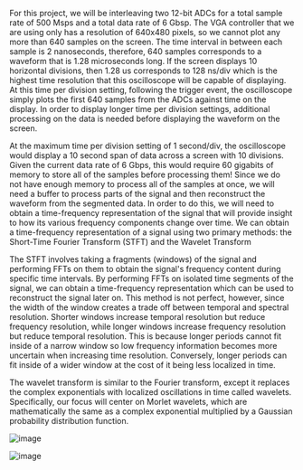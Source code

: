   For this project, we will be interleaving two 12-bit ADCs for a total sample rate of 500 Msps and a total data rate of 6 Gbsp. The VGA controller that we are using only has a resolution of 640x480 pixels, so we 
cannot plot any more than 640 samples on the screen. The time interval in between each sample is 2 nanoseconds, therefore, 640 samples corresponds to a waveform that is 1.28 microseconds long. If the screen 
displays 10 horizontal divisions, then 1.28 us corresponds to 128 ns/div which is the highest time resolution that this oscilloscope will be capable of displaying. At this time per division setting, following the trigger event, the oscilloscope simply 
plots the first 640 samples from the ADCs against time on the display. In order to display longer time per division settings, additional processing on the data is needed before 
displaying the waveform on the screen. 

At the maximum time per division setting of 1 second/div, the oscilloscope would display a 10 second span of data across a screen with 10 divisions. Given the current data rate of 6 Gbps, this would require 60 
gigabits of memory to store all of the samples before processing them! Since we do not have enough memory to process all of the samples at once, we will need a buffer to process parts of the signal and then reconstruct the waveform from the segmented data. In order to do this, we will need to obtain a time-frequency representation of the signal that will provide insight to how its various frequency components change over time. We can obtain a time-frequency representation of a signal using two primary methods: the Short-Time Fourier Transform (STFT) and the Wavelet Transform

The STFT involves taking a fragments (windows) of the signal and performing FFTs on them to obtain the signal's frequency content during specific time intervals. By performing FFTs on isolated time segments of the signal, we can obtain a time-frequency representation which can be used to reconstruct the signal later on. This method is not perfect, however, since the width of the window creates a trade off between temporal and spectral resolution. Shorter windows increase temporal resolution but reduce frequency resolution, while longer windows increase frequency resolution but reduce temporal resolution. This is because longer periods cannot fit inside of a narrow window so low frequency information becomes more uncertain when increasing time resolution. Conversely, longer periods can fit inside of a wider window at the cost of it being less localized in time. 

The wavelet transform is similar to the Fourier transform, except it replaces the complex exponentials with localized oscillations in time called wavelets.  Specifically, our focus will center on Morlet wavelets, which are mathematically the same as a complex exponential multiplied by a Gaussian probability distribution function.














![image](https://github.com/omarsbu/200-MHz-Bandwidth-Oscilloscope-/assets/99481191/c853a4ef-ea9e-4de7-b548-086e6c528210)













![image](https://github.com/omarsbu/200-MHz-Bandwidth-Oscilloscope-/assets/99481191/7df976c4-fa5d-4c9b-aff6-5b584a3c8429)
